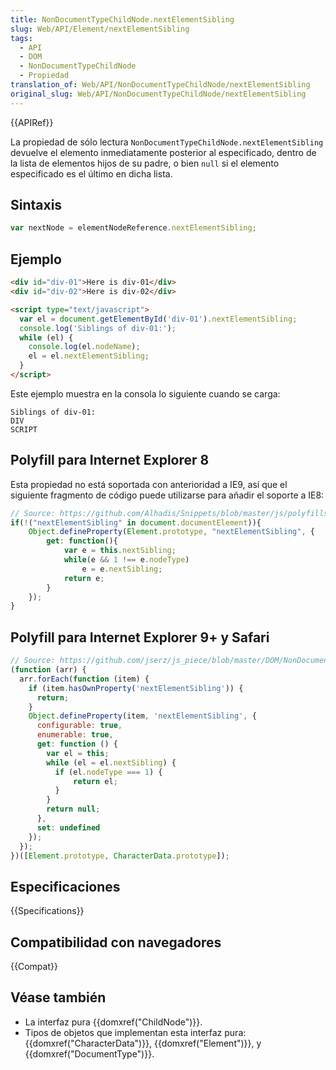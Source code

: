 ```yaml
---
title: NonDocumentTypeChildNode.nextElementSibling
slug: Web/API/Element/nextElementSibling
tags:
  - API
  - DOM
  - NonDocumentTypeChildNode
  - Propiedad
translation_of: Web/API/NonDocumentTypeChildNode/nextElementSibling
original_slug: Web/API/NonDocumentTypeChildNode/nextElementSibling
---
```


{{APIRef}}

La propiedad de sólo lectura `NonDocumentTypeChildNode.nextElementSibling` devuelve el elemento inmediatamente posterior al especificado, dentro de la lista de elementos hijos de su padre, o bien `null` si el elemento especificado es el último en dicha lista.

## Sintaxis

```js
var nextNode = elementNodeReference.nextElementSibling;
```

## Ejemplo

```html
<div id="div-01">Here is div-01</div>
<div id="div-02">Here is div-02</div>

<script type="text/javascript">
  var el = document.getElementById('div-01').nextElementSibling;
  console.log('Siblings of div-01:');
  while (el) {
    console.log(el.nodeName);
    el = el.nextElementSibling;
  }
</script>
```

Este ejemplo muestra en la consola lo siguiente cuando se carga:

```
Siblings of div-01:
DIV
SCRIPT
```

## Polyfill para Internet Explorer 8

Esta propiedad no está soportada con anterioridad a IE9, así que el siguiente fragmento de código puede utilizarse para añadir el soporte a IE8:

```js
// Source: https://github.com/Alhadis/Snippets/blob/master/js/polyfills/IE8-child-elements.js
if(!("nextElementSibling" in document.documentElement)){
    Object.defineProperty(Element.prototype, "nextElementSibling", {
        get: function(){
            var e = this.nextSibling;
            while(e && 1 !== e.nodeType)
                e = e.nextSibling;
            return e;
        }
    });
}
```

## Polyfill para Internet Explorer 9+ y Safari

```js
// Source: https://github.com/jserz/js_piece/blob/master/DOM/NonDocumentTypeChildNode/nextElementSibling/nextElementSibling.md
(function (arr) {
  arr.forEach(function (item) {
    if (item.hasOwnProperty('nextElementSibling')) {
      return;
    }
    Object.defineProperty(item, 'nextElementSibling', {
      configurable: true,
      enumerable: true,
      get: function () {
        var el = this;
        while (el = el.nextSibling) {
          if (el.nodeType === 1) {
              return el;
          }
        }
        return null;
      },
      set: undefined
    });
  });
})([Element.prototype, CharacterData.prototype]);
```

## Especificaciones

{{Specifications}}

## Compatibilidad con navegadores

{{Compat}}

## Véase también

- La interfaz pura {{domxref("ChildNode")}}.
- Tipos de objetos que implementan esta interfaz pura: {{domxref("CharacterData")}}, {{domxref("Element")}}, y {{domxref("DocumentType")}}.
